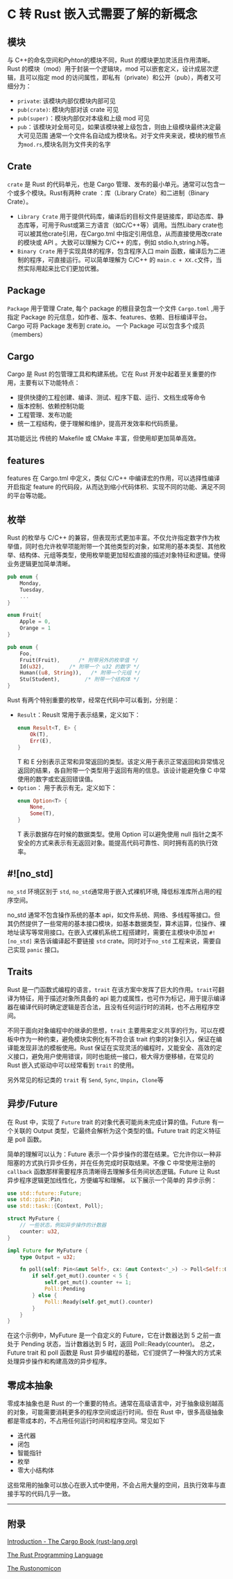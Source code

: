 # C 转 Rust 嵌入式需要了解的新概念

## 模块
与 C++的命名空间和Pyhton的模块不同，Rust 的模块更加灵活且作用清晰。
Rust 的模块（mod）用于封装一个逻辑块，mod 可以嵌套定义，设计成层次逻辑，且可以指定 mod 的访问属性，即私有（private）和公开（pub），两者又可细分为：
- `private`: 该模块内部仅模块内部可见
- `pub(crate)`: 模块内部对该 crate 可见
- `pub(super)`：模块内部仅对本级和上级 mod 可见
- `pub`：该模块对全局可见，如果该模块被上级包含，则由上级模块最终决定最大可见范围
通常一个文件名自动成为模块名。对于文件夹来说，模块的根节点为`mod.rs`,模块名则为文件夹的名字

## Crate
`crate` 是 Rust 的代码单元，也是 Cargo 管理、发布的最小单元。通常可以包含一个或多个模块。Rust有两种 crate ：库（Library Crate）和二进制（Binary Crate）。
- `Library Crate` 用于提供代码库，编译后的目标文件是链接库，即动态库、静态库等，可用于Rust或第三方语言（如C/C++等）调用。当然Libary crate也可以被其他crate引用，在Cargo.tml 中指定引用信息，从而直接使用改crate的模块或 API 。大致可以理解为 C/C++ 的库，例如 stdio.h,string.h等。 
- `Binary Crate` 用于实现具体的程序，包含程序入口 main 函数，编译后为二进制的程序，可直接运行。可以简单理解为 C/C++ 的 `main.c + XX.c`文件，当然实际用起来比它们更加优雅。

## Package
`Package` 用于管理 Crate, 每个 package 的根目录包含一个文件 `Cargo.toml` ,用于指定 Package 的元信息，如作者、版本、features、依赖、目标编译平台。Cargo 可将 Package 发布到 crate.io。
一个 Package 可以包含多个成员（members）

## Cargo
Cargo 是 Rust 的包管理工具和构建系统。它在 Rust 开发中起着至关重要的作用，主要有以下功能特点：
- 提供快捷的工程创建、编译、测试、程序下载、运行、文档生成等命令
- 版本控制、依赖控制功能
- 工程管理、发布功能
- 统一工程结构，便于理解和维护，提高开发效率和代码质量。

其功能远比 传统的 Makefile 或 CMake 丰富，但使用却更加简单高效。

## features
features 在 Cargo.tml 中定义，类似 C/C++ 中编译宏的作用，可以选择性编译开启指定 feature 的代码段，从而达到缩小代码体积、实现不同的功能、满足不同的平台等功能。

## 枚举
Rust 的枚举与 C/C++ 的兼容，但表现形式更加丰富。不仅允许指定数字作为枚举值，同时也允许枚举项能附带一个其他类型的对象，如常用的基本类型、其他枚举、结构体、元组等类型，使用枚举能更加轻松直接的描述对象特征和逻辑。使得业务逻辑更加简单清晰。

```rust
pub enum {
    Monday,
    Tuesday,
    ...
}

enum Fruit{
    Apple = 0,
    Orange = 1
}

pub enum {
    Foo,           
    Fruit(Fruit),      /* 附带另外的枚举值 */
    Id(u32),        /* 附带一个 u32 的数字 */
    Human((u8, String)),   /* 附带一个元组 */
    Stu(Student),        /* 附带一个结构体 */
}

```
Rust 有两个特别重要的枚举，经常在代码中可以看到，分别是：
- `Result`：Reuslt 常用于表示结果，定义如下：
    ```rust
    enum Result<T, E> {
        Ok(T),
        Err(E),
    }
    ```
    T 和 E 分别表示正常和异常返回的类型。该定义用于表示正常返回和异常情况返回的结果，各自附带一个类型用于返回有用的信息。该设计能避免像 C 中常使用的数字或宏返回错误值。
- `Option`： 用于表示有无，定义如下：
    ```rust
    enum Option<T> {
        None,
        Some(T),
    }
    ```
    T 表示数据存在时候的数据类型。使用 Option 可以避免使用 null 指针之类不安全的方式来表示有无返回对象。能提高代码可靠性、同时拥有高的执行效率。

## #![no_std]
`no_std` 环境区别于 `std`, `no_std`通常用于嵌入式裸机环境, 降低标准库所占用的程序空间。

no_std 通常不包含操作系统的基本 api，如文件系统、网络、多线程等接口。但其仍然提供了一些常用的基本接口模块，如基本数据类型，算术运算，位操作、裸地址读写等常用接口。在嵌入式裸机系统工程搭建时，需要在主模块中添加 `#![no_std]` 来告诉编译起不要链接 `std` crate。同时对于`no_std` 工程来说，需要自己实现 `panic` 接口。

## Traits
Rust 是一门函数式编程的语言，`trait` 在该方案中发挥了巨大的作用。`trait`可翻译为特征，用于描述对象所具备的 api 能力或属性，也可作为标记，用于提示编译器在编译代码时确定逻辑是否合法，且没有任何运行时的消耗，也不占用程序空间。

不同于面向对象编程中的继承的思想，`trait` 主要用来定义共享的行为，可以在模板中作为一种约束，避免模块实例化有不符合该 trait 约束的对象引入，保证在编译能发现非法的模板使用。Rust 保证在实现灵活的编程时，又能安全、高效的定义接口，避免用户使用错误，同时也能统一接口，极大得方便移植，在常见的 Rust 嵌入式驱动中可以经常看到 `trait` 的使用。

另外常见的标记类的 `trait` 有 `Send`, `Sync`, `Unpin`，`Clone`等
## 异步/Future
在 Rust 中，实现了 `Future` trait 的对象代表可能尚未完成计算的值。Future 有一个关联的 Output 类型，它最终会解析为这个类型的值。Future trait 的定义特征是 poll 函数。

简单的理解可以认为：Future 表示一个异步操作的潜在结果。它允许你以一种非阻塞的方式执行异步任务，并在任务完成时获取结果。不像 C 中常使用注册的 `callback` 函数那样需要程序员清晰得去理解多任务间状态逻辑。Future 让 Rust 异步程序逻辑更加线性化，方便编写和理解。
以下展示一个简单的 异步示例：
```rust
use std::future::Future;
use std::pin::Pin;
use std::task::{Context, Poll};

struct MyFuture {
    // 一些状态，例如异步操作的计数器
    counter: u32,
}

impl Future for MyFuture {
    type Output = u32;

    fn poll(self: Pin<&mut Self>, cx: &mut Context<'_>) -> Poll<Self::Output> {
        if self.get_mut().counter < 5 {
            self.get_mut().counter += 1;
            Poll::Pending
        } else {
            Poll::Ready(self.get_mut().counter)
        }
    }
}
```
在这个示例中，MyFuture 是一个自定义的 Future，它在计数器达到 5 之前一直处于 Pending 状态，当计数器达到 5 时，返回 Poll::Ready(counter)。
总之，Future trait 和 poll 函数是 Rust 异步编程的基础，它们提供了一种强大的方式来处理异步操作和构建高效的异步程序。

## 零成本抽象
零成本抽象也是 Rust 的一个重要的特点。通常在高级语言中，对于抽象级别越高的对象，可能需要消耗更多的程序空间或运行时间。但在 Rust 中，很多高级抽象都是零成本的，不占用任何运行时间和程序空间。常见如下

- 迭代器
- 闭包
- 智能指针
- 枚举
- 零大小结构体

这些常用的抽象可以放心在嵌入式中使用，不会占用大量的空间，且执行效率与直接手写的代码几乎一致。


---

## 附录
[Introduction - The Cargo Book (rust-lang.org)](https://doc.rust-lang.org/cargo/index.html)

[The Rust Programming Language](https://doc.rust-lang.org/nightly/book/title-page.html)

[The Rustonomicon](https://doc.rust-lang.org/nomicon/)